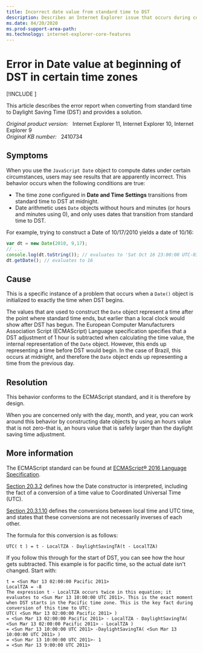 ```yaml
---
title: Incorrect date value from standard time to DST
description: Describes an Internet Explorer issue that occurs during construction of a JavaScript Date object for dates when Daylight Saving Time (DST) begins or ends.
ms.date: 04/20/2020
ms.prod-support-area-path: 
ms.technology: internet-explorer-core-features
---
```

# Error in Date value at beginning of DST in certain time zones

[!INCLUDE [](../includes/browsers-important.md)]

This article describes the error report when converting from standard time to Daylight Saving Time (DST) and provides a solution.

_Original product version:_ &nbsp; Internet Explorer 11, Internet Explorer 10, Internet Explorer 9  
_Original KB number:_ &nbsp; 2410734

## Symptoms

When you use the `JavaScript Date` object to compute dates under certain circumstances, users may see results that are apparently incorrect. This behavior occurs when the following conditions are true:

- The time zone configured in **Date and Time Settings** transitions from standard time to DST at midnight.
- Date arithmetic uses `Date` objects without hours and minutes (or hours and minutes using 0), and only uses dates that transition from standard time to DST.

For example, trying to construct a Date of 10/17/2010 yields a date of 10/16:

```js
var dt = new Date(2010, 9,17);
// ...
console.log(dt.toString()); // evaluates to 'Sat Oct 16 23:00:00 UTC-0300 2010'
dt.getDate(); // evaluates to 16
```

## Cause

This is a specific instance of a problem that occurs when a `Date()` object is initialized to exactly the time when DST begins.

The values that are used to construct the `Date` object represent a time after the point where standard time ends, but earlier than a local clock would show after DST has begun. The European Computer Manufacturers Association Script (ECMAScript) Language specification specifies that a DST adjustment of 1 hour is subtracted when calculating the time value, the internal representation of the `Date` object. However, this ends up representing a time before DST would begin. In the case of Brazil, this occurs at midnight, and therefore the `Date` object ends up representing a time from the previous day.

## Resolution

This behavior conforms to the ECMAScript standard, and it is therefore by design.

When you are concerned only with the day, month, and year, you can work around this behavior by constructing date objects by using an hours value that is not zero-that is, an hours value that is safely larger than the daylight saving time adjustment.

## More information

The ECMAScript standard can be found at [ECMAScript&reg; 2016 Language Specification](https://www.ecma-international.org/ecma-262/7.0/index.html).

[Section 20.3.2](https://www.ecma-international.org/ecma-262/7.0/index.html#sec-date-constructor) defines how the Date constructor is interpreted, including the fact of a conversion of a time value to Coordinated Universal Time (UTC).

[Section 20.3.1.10](https://www.ecma-international.org/ecma-262/7.0/index.html#sec-utc-t) defines the conversions between local time and UTC time, and states that these conversions are not necessarily inverses of each other.

The formula for this conversion is as follows:

```console
UTC( t ) = t - LocalTZA - DaylightSavingTA(t - LocalTZA)
```

If you follow this through for the start of DST, you can see how the hour gets subtracted. This example is for pacific time, so the actual date isn't changed. Start with:

```console
t = <Sun Mar 13 02:00:00 Pacific 2011>
LocalTZA = -8
The expression t - LocalTZA occurs twice in this equation; it evaluates to <Sun Mar 13 10:00:00 UTC 2011>. This is the exact moment when DST starts in the Pacific time zone. This is the key fact during conversion of this time to UTC:
UTC( <Sun Mar 13 02:00:00 Pacific 2011> )
= <Sun Mar 13 02:00:00 Pacific 2011> - LocalTZA - DaylightSavingTA( <Sun Mar 13 02:00:00 Pacific 2011> - LocalTZA )
= <Sun Mar 13 10:00:00 UTC 2011> -DaylightSavingTA( <Sun Mar 13 10:00:00 UTC 2011> )
= <Sun Mar 13 10:00:00 UTC 2011>- 1
= <Sun Mar 13 9:00:00 UTC 2011>
```
